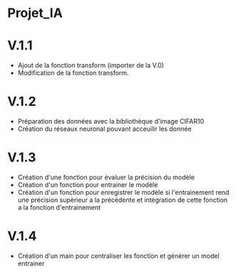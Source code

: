 # Projet_IA
# V.1.1
- Ajout de la fonction transform (importer de la V.0)
- Modification de la fonction transform.

# V.1.2
- Préparation des données avec la bibliothèque d'image CIFAR10
- Création du réseaux neuronal pouvant acceuilir les donnée

# V.1.3
- Création d'une fonction pour évaluer la précision du modèle
- Création d'un fonction pour entrainer le modèle
- Création d'un fonction pour enregistrer le modèle si l'entrainement rend une précision supèrieur a la précédente et intégration de cette fonction a la fonction d'entrainement

# V.1.4
- Création d'un main pour centraliser les fonction et générer un model entrainer